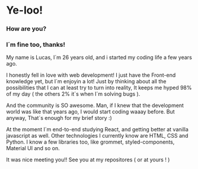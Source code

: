 # Ye-loo!

### How are you?
### I´m fine too, thanks!

My name is Lucas, I´m 26 years old, and i started my coding life a few years ago.

I honestly fell in love with web development! I just have the Front-end knowledge yet, but I´m enjoyin a lot! Just by thinking about all the possibilities that I can at least try to turn into reality, It keeps me hyped 98% of my day ( the others 2% it´s when I´m solving bugs ).

And the community is SO awesome. Man, if I knew that the development world was like that years ago, I would start coding waaay before. But anyway, That´s enough for my brief story :) 

At the moment I´m end-to-end studying React, and getting better at vanilla javascript as well. Other technologies I currently know are HTML, CSS and Python. I know a few libraries too, like grommet, styled-components, Material UI and so on.

It was nice meeting you!! See you at my repositores ( or at yours ! )

